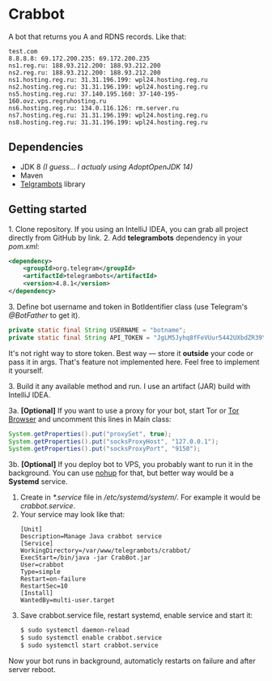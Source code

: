 # Crabbot

A bot that returns you A and RDNS records. Like that:

```
test.com 
8.8.8.8: 69.172.200.235: 69.172.200.235
ns1.reg.ru: 188.93.212.200: 188.93.212.200
ns2.reg.ru: 188.93.212.200: 188.93.212.200
ns1.hosting.reg.ru: 31.31.196.199: wpl24.hosting.reg.ru
ns2.hosting.reg.ru: 31.31.196.199: wpl24.hosting.reg.ru
ns5.hosting.reg.ru: 37.140.195.160: 37-140-195-160.ovz.vps.regruhosting.ru
ns6.hosting.reg.ru: 134.0.116.126: rm.server.ru
ns7.hosting.reg.ru: 31.31.196.199: wpl24.hosting.reg.ru
ns8.hosting.reg.ru: 31.31.196.199: wpl24.hosting.reg.ru
```

## Dependencies
* JDK 8 *(I guess... I actualy using AdoptOpenJDK 14)*
* Maven
* [Telgrambots](https://github.com/rubenlagus/TelegramBots) library

## Getting started
1\. Clone repository. If you using an IntelliJ IDEA, you can grab all project directly from GitHub by link.
2\. Add **telegrambots** dependency in your *pom.xml*:
```xml
<dependency>
    <groupId>org.telegram</groupId>
    <artifactId>telegrambots</artifactId>
    <version>4.8.1</version>
</dependency>
```
3\. Define bot username and token in BotIdentifier class (use Telegram's *@BotFather* to get it).

```java
private static final String USERNAME = "botname";
private static final String API_TOKEN = "JgLM5Jyhq8fFeVUur5442UXbdZR39YkMf4sN7kT4qNKyab";
```
It's not right way to store token. Best way — store it **outside** your code or pass it in args. That's feature not implemented here. Feel free to implement it yourself.

3\. Build it any available method and run. I use an artifact (JAR) build with IntelliJ IDEA.

3a\. **[Optional]** If you want to use a proxy for your bot, start Tor or [Tor Browser](https://www.torproject.org/) and uncomment this lines in Main class:

```java
System.getProperties().put("proxySet", true);
System.getProperties().put("socksProxyHost", "127.0.0.1");
System.getProperties().put("socksProxyPort", "9150");
```

3b\. **[Optional]** If you deploy bot to VPS, you probably want to run it in the background. You can use [nohup](https://linux.die.net/man/1/nohup) for that, but better way would be a **Systemd** service.

1. Create in *\*.service* file in */etc/systemd/system/*. For example it would be *crabbot.service*.
2. Your service may look like that:
    ```
    [Unit]
    Description=Manage Java crabbot service
    [Service]
    WorkingDirectory=/var/www/telegrambots/crabbot/
    ExecStart=/bin/java -jar CrabBot.jar
    User=crabbot
    Type=simple
    Restart=on-failure
    RestartSec=10
    [Install]
    WantedBy=multi-user.target
    ```
3. Save crabbot.service file, restart systemd, enable service and start it:
    ```bash
    $ sudo systemctl daemon-reload
    $ sudo systemctl enable crabbot.service
    $ sudo systemctl start crabbot.service
    ```
Now your bot runs in background, automaticly restarts on failure and after server reboot.
